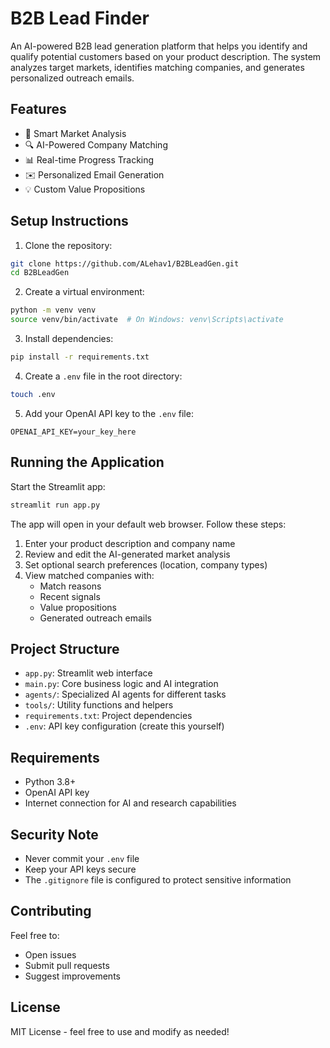 # B2B Lead Finder

An AI-powered B2B lead generation platform that helps you identify and qualify potential customers based on your product description. The system analyzes target markets, identifies matching companies, and generates personalized outreach emails.

## Features

- 🎯 Smart Market Analysis
- 🔍 AI-Powered Company Matching
- 📊 Real-time Progress Tracking
- ✉️ Personalized Email Generation
- 💡 Custom Value Propositions

## Setup Instructions

1. Clone the repository:
```bash
git clone https://github.com/ALehav1/B2BLeadGen.git
cd B2BLeadGen
```

2. Create a virtual environment:
```bash
python -m venv venv
source venv/bin/activate  # On Windows: venv\Scripts\activate
```

3. Install dependencies:
```bash
pip install -r requirements.txt
```

4. Create a `.env` file in the root directory:
```bash
touch .env
```

5. Add your OpenAI API key to the `.env` file:
```
OPENAI_API_KEY=your_key_here
```

## Running the Application

Start the Streamlit app:
```bash
streamlit run app.py
```

The app will open in your default web browser. Follow these steps:

1. Enter your product description and company name
2. Review and edit the AI-generated market analysis
3. Set optional search preferences (location, company types)
4. View matched companies with:
   - Match reasons
   - Recent signals
   - Value propositions
   - Generated outreach emails

## Project Structure

- `app.py`: Streamlit web interface
- `main.py`: Core business logic and AI integration
- `agents/`: Specialized AI agents for different tasks
- `tools/`: Utility functions and helpers
- `requirements.txt`: Project dependencies
- `.env`: API key configuration (create this yourself)

## Requirements

- Python 3.8+
- OpenAI API key
- Internet connection for AI and research capabilities

## Security Note

- Never commit your `.env` file
- Keep your API keys secure
- The `.gitignore` file is configured to protect sensitive information

## Contributing

Feel free to:
- Open issues
- Submit pull requests
- Suggest improvements

## License

MIT License - feel free to use and modify as needed!
